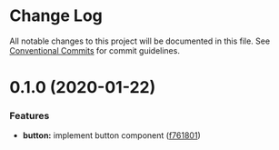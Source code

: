 # Change Log

All notable changes to this project will be documented in this file.
See [Conventional Commits](https://conventionalcommits.org) for commit guidelines.

# 0.1.0 (2020-01-22)


### Features

* **button:** implement button component ([f761801](https://github.com/moki/mokui/commit/f7618017c32c00bbc6ea654d3ddd7680f54e5a82))
